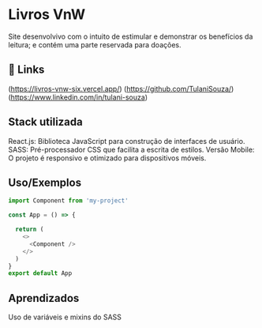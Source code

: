 
# Livros VnW

Site desenvolvivo com o intuito de estimular e demonstrar os benefícios da leitura; e contém uma parte reservada para doações.


## 🔗 Links
(https://livros-vnw-six.vercel.app/)
(https://github.com/TulaniSouza/)
(https://www.linkedin.com/in/tulani-souza)


## Stack utilizada

React.js: Biblioteca JavaScript para construção de interfaces de usuário.
SASS: Pré-processador CSS que facilita a escrita de estilos.
Versão Mobile: O projeto é responsivo e otimizado para dispositivos móveis.




## Uso/Exemplos

```javascript
import Component from 'my-project'

const App = () => {

  return (
    <>
      <Component />
    </>
  )
}
export default App
```


## Aprendizados

Uso de variáveis e mixins do SASS

